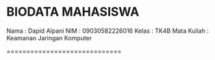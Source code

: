 BIODATA MAHASISWA
=============================

Nama            : Dapid Alpani
NIM             : 09030582226016
Kelas           : TK4B
Mata Kuliah     : Keamanan Jaringan Komputer

=============================
